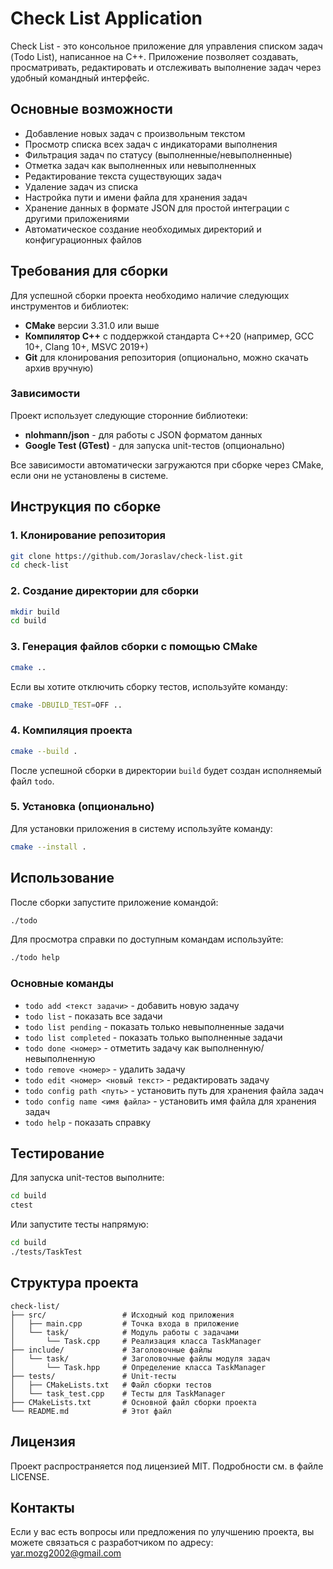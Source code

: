 # Check List Application

Check List - это консольное приложение для управления списком задач (Todo List), написанное на C++. Приложение позволяет создавать, просматривать, редактировать и отслеживать выполнение задач через удобный командный интерфейс.

## Основные возможности

- Добавление новых задач с произвольным текстом
- Просмотр списка всех задач с индикаторами выполнения
- Фильтрация задач по статусу (выполненные/невыполненные)
- Отметка задач как выполненных или невыполненных
- Редактирование текста существующих задач
- Удаление задач из списка
- Настройка пути и имени файла для хранения задач
- Хранение данных в формате JSON для простой интеграции с другими приложениями
- Автоматическое создание необходимых директорий и конфигурационных файлов

## Требования для сборки

Для успешной сборки проекта необходимо наличие следующих инструментов и библиотек:

- **CMake** версии 3.31.0 или выше
- **Компилятор C++** с поддержкой стандарта C++20 (например, GCC 10+, Clang 10+, MSVC 2019+)
- **Git** для клонирования репозитория (опционально, можно скачать архив вручную)

### Зависимости

Проект использует следующие сторонние библиотеки:

- **nlohmann/json** - для работы с JSON форматом данных
- **Google Test (GTest)** - для запуска unit-тестов (опционально)

Все зависимости автоматически загружаются при сборке через CMake, если они не установлены в системе.

## Инструкция по сборке

### 1. Клонирование репозитория

```bash
git clone https://github.com/Joraslav/check-list.git
cd check-list
```

### 2. Создание директории для сборки

```bash
mkdir build
cd build
```

### 3. Генерация файлов сборки с помощью CMake

```bash
cmake ..
```

Если вы хотите отключить сборку тестов, используйте команду:

```bash
cmake -DBUILD_TEST=OFF ..
```

### 4. Компиляция проекта

```bash
cmake --build .
```

После успешной сборки в директории `build` будет создан исполняемый файл `todo`.

### 5. Установка (опционально)

Для установки приложения в систему используйте команду:

```bash
cmake --install .
```

## Использование

После сборки запустите приложение командой:

```bash
./todo
```

Для просмотра справки по доступным командам используйте:

```bash
./todo help
```

### Основные команды

- `todo add <текст задачи>` - добавить новую задачу
- `todo list` - показать все задачи
- `todo list pending` - показать только невыполненные задачи
- `todo list completed` - показать только выполненные задачи
- `todo done <номер>` - отметить задачу как выполненную/невыполненную
- `todo remove <номер>` - удалить задачу
- `todo edit <номер> <новый текст>` - редактировать задачу
- `todo config path <путь>` - установить путь для хранения файла задач
- `todo config name <имя файла>` - установить имя файла для хранения задач
- `todo help` - показать справку

## Тестирование

Для запуска unit-тестов выполните:

```bash
cd build
ctest
```

Или запустите тесты напрямую:

```bash
cd build
./tests/TaskTest
```

## Структура проекта

```planetext
check-list/
├── src/                 # Исходный код приложения
│   ├── main.cpp         # Точка входа в приложение
│   └── task/            # Модуль работы с задачами
│       └── Task.cpp     # Реализация класса TaskManager
├── include/             # Заголовочные файлы
│   └── task/            # Заголовочные файлы модуля задач
│       └── Task.hpp     # Определение класса TaskManager
├── tests/               # Unit-тесты
│   ├── CMakeLists.txt   # Файл сборки тестов
│   └── task_test.cpp    # Тесты для TaskManager
├── CMakeLists.txt       # Основной файл сборки проекта
└── README.md            # Этот файл
```

## Лицензия

Проект распространяется под лицензией MIT. Подробности см. в файле LICENSE.

## Контакты

Если у вас есть вопросы или предложения по улучшению проекта, вы можете связаться с разработчиком по адресу: <yar.mozg2002@gmail.com>
